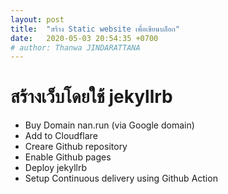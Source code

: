 ```yaml
---
layout: post
title:  "สร้าง Static website เพื่อเขียนบล็อก"
date:   2020-05-03 20:54:35 +0700
# author: Thanwa JINDARATTANA
---
```

# สร้างเว็บโดยใช้ jekyllrb
* Buy Domain nan.run (via Google domain)
* Add to Cloudflare
* Creare Github repository
* Enable Github pages
* Deploy jekyllrb
* Setup Continuous delivery using Github Action



